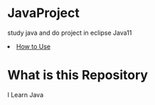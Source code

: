 # JavaProject
study java and do project
in eclipse Java11

<li><a href="#What is this Repository?">How to Use</a></li>


# What is this Repository
I Learn Java
